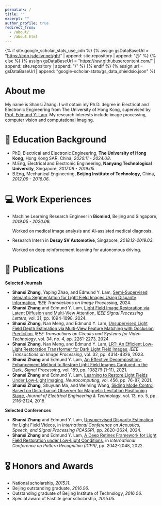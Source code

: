 ```yaml
---
permalink: /
title: ""
excerpt: ""
author_profile: true
redirect_from: 
  - /about/
  - /about.html
---
```


{% if site.google_scholar_stats_use_cdn %}
{% assign gsDataBaseUrl = "https://cdn.jsdelivr.net/gh/" | append: site.repository | append: "@" %}
{% else %}
{% assign gsDataBaseUrl = "https://raw.githubusercontent.com/" | append: site.repository | append: "/" %}
{% endif %}
{% assign url = gsDataBaseUrl | append: "google-scholar-stats/gs_data_shieldsio.json" %}

<span class='anchor' id='about-me'></span>

# About me
My name is Shansi Zhang. I will obtain my Ph.D. degree in Electrical and Electronic Engineering from The University of Hong Kong, supervised by [Prof. Edmund Y. Lam](https://www.eee.hku.hk/~elam/). My research interests include image processing, computer vision and computational imaging.

# 📖 Education Background
- PhD, Electrical and Electronic Engineering, **The University of Hong Kong**, Hong Kong SAR, China, *2020.11 - 2024.08*.
- M.Eng, Electrical and Electronic Engineering, **Nanyang Technological University**, Singapore, *2017.08 - 2019.05*.
- B.Eng, Mechanical Engineering, **Beijing Institute of Technology**, China, *2012.09 - 2016.06*.

# 💻 Work Experiences
-  Machine Learning Research Engineer in **Biomind**, Beijing and Singapore, *2019.05 - 2020.09*.
  
   Worked on medical image analysis and AI-assisted medical diagnosis.
   
- Research Intern in **Desay SV Automotive**, Singapore, *2018.12-2019.03*.

  Worked on deep reinforcement learning for autonomous driving.

# 📝 Publications 
**Selected Journals**
- **Shansi Zhang**, Yaping Zhao, and Edmund Y. Lam, [Semi-Supervised Semantic Segmentation for Light Field Images Using Disparity Information](https://ieeexplore.ieee.org/document/10638478), *IEEE Transactions on Image Processing*, 2024.
- **Shansi Zhang** and Edmund Y. Lam, [Light Field Image Restoration via Latent Diffusion and Multi-View Attention](https://ieeexplore.ieee.org/abstract/document/10487025), *IEEE Signal Processing Letters*, vol. 31, pp. 1094-1098, 2024.
- **Shansi Zhang**, Nan Meng, and Edmund Y. Lam, [Unsupervised Light Field Depth Estimation via Multi-View Feature Matching with Occlusion Prediction](https://ieeexplore.ieee.org/document/10223285), *IEEE Transactions on Circuits and Systems for Video Technology*, vol. 34, no. 4, pp. 2261-2273, 2024.
- **Shansi Zhang**, Nan Meng, and Edmund Y. Lam, [LRT: An Efficient Low-Light Restoration Transformer for Dark Light Field Images](https://ieeexplore.ieee.org/abstract/document/10194557), *IEEE Transactions on Image Processing*, vol. 32, pp. 4314-4326, 2023.
- **Shansi Zhang** and Edmund Y. Lam, [An Effective Decomposition-Enhancement Method to Restore Light Field Images Captured in the Dark](https://www.sciencedirect.com/science/article/abs/pii/S0165168421003169), *Signal Processing*, vol. 189, pp. 108279 (1–11), 2021.
- **Shansi Zhang** and Edmund Y. Lam, [Learning to Restore Light Fields Under Low-Light Imaging](https://www.sciencedirect.com/science/article/abs/pii/S0925231221008274), *Neurocomputing*, vol. 456, pp. 76-87, 2021.
- **Shansi Zhang**, Shuyuan Ma, and Weiming Wang, [Sliding Mode Control Based on Disturbance Observer for Magnetic Levitation Positioning Stage](https://www.dbpia.co.kr/Journal/articleDetail?nodeId=NODE07521998), *Journal of Electrical Engineering & Technology*, vol. 13, no. 5, pp. 2116-2124, 2018.
   
**Selected Conferences**

- **Shansi Zhang** and Edmund Y. Lam, [Unsupervised Disparity Estimation for Light Field Videos](https://ieeexplore.ieee.org/document/10446981), in *International Conference on Acoustics, Speech, and Signal Processing (ICASSP)*, pp. 2620–2624, 2024. 
- **Shansi Zhang** and Edmund Y. Lam, [A Deep Retinex Framework for Light Field Restoration under Low-Light Conditions](https://ieeexplore.ieee.org/abstract/document/9956107), in *International Conference on Pattern Recognition (ICPR)*, pp. 2042-2048, 2022.


# 🎖 Honors and Awards
- National scholarship, *2015.11*.  
- Beijing outstanding graduate, *2016.06*.
- Outstanding graduate of Beijing Institute of Technology, *2016.06*.
- Special award of Fashite gear scholarship, *2015.05*.
